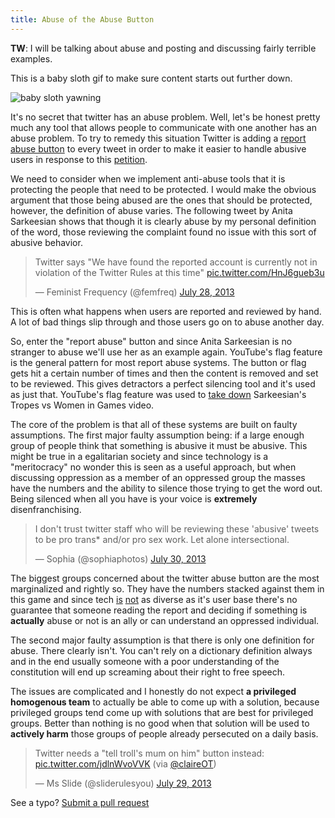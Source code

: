 ```yaml
---
title: Abuse of the Abuse Button
---
```


**TW**:  I will be talking about abuse and posting and discussing fairly terrible examples. 

This is a baby sloth gif to make sure content starts out further down.

![baby sloth yawning](http://i.imgur.com/CPhHfdf.gif)


It's no secret that twitter has an abuse problem. Well, let's be honest pretty much any tool that allows people to communicate with one another has an abuse problem. To try to remedy this situation Twitter is adding a [report abuse button](http://www.huffingtonpost.co.uk/2013/07/29/twitter-abuse-button_n_3670018.html?ir=UK+Tech) to every tweet in order to make it easier to handle abusive users in response to this [petition](http://www.change.org/en-GB/petitions/twitter-add-a-report-abuse-button-to-tweets).

We need to consider when we implement anti-abuse tools that it is protecting the people that need to be protected. I would make the obvious argument that those being abused are the ones that should be protected, however, the definition of abuse varies. The following tweet by Anita Sarkeesian shows that though it is clearly abuse by my personal definition of the word, those reviewing the complaint found no issue with this sort of abusive behavior.  

<blockquote class="twitter-tweet"><p>Twitter says &quot;We have found the reported account is currently not in violation of the Twitter Rules at this time&quot; <a href="http://t.co/HnJ6gueb3u">pic.twitter.com/HnJ6gueb3u</a></p>&mdash; Feminist Frequency (@femfreq) <a href="https://twitter.com/femfreq/statuses/361597288478547968">July 28, 2013</a></blockquote>
<script async src="//platform.twitter.com/widgets.js" charset="utf-8"></script>

This is often what happens when users are reported and reviewed by hand. A lot of bad things slip through and those users go on to abuse another day. 

So, enter the "report abuse" button and since Anita Sarkeesian is no stranger to abuse we'll use her as an example again. YouTube's flag feature is the general pattern for most report abuse systems. The button or flag gets hit a certain number of times and then the content is removed and set to be reviewed. This gives detractors a perfect silencing tool and it's used as just that. YouTube's flag feature was used to [take down](http://www.kotaku.com.au/2013/05/anita-sarkeesians-removed-after-detractors-abused-youtubes-flag/) Sarkeesian's Tropes vs Women in Games video.

The core of the problem is that all of these systems are built on faulty assumptions. The first major faulty assumption being: if a large enough group of people think that something is abusive it must be abusive. This might be true in a egalitarian society and since technology is a "meritocracy" no wonder this is seen as a useful approach, but when discussing oppression as a member of an oppressed group the masses have the numbers and the ability to silence those trying to get the word out. Being silenced when all you have is your voice is **extremely** disenfranchising. 

<blockquote class="twitter-tweet"><p>I don&#39;t trust twitter staff who will be reviewing these &#39;abusive&#39; tweets to be pro trans* and/or pro sex work. Let alone intersectional.</p>&mdash; Sophia (@sophiaphotos) <a href="https://twitter.com/sophiaphotos/statuses/362199484085706752">July 30, 2013</a></blockquote>
<script async src="//platform.twitter.com/widgets.js" charset="utf-8"></script>

The biggest groups concerned about the twitter abuse button are the most marginalized and rightly so. They have the numbers stacked against them in this game and since tech [is](http://rarlindseysmash.com/posts/2011-09-08-delicious-data-ethnicity-of-computing-and-the-us-population) [not](http://rarlindseysmash.com/posts/2011-07-18-women-in-computing-factsheet) as diverse as it's user base there's no guarantee that someone reading the report and deciding if something is **actually** abuse or not is an ally or can understand an oppressed individual. 

The second major faulty assumption is that there is only one definition for abuse. There clearly isn't. You can't rely on a dictionary definition always and in the end usually someone with a poor understanding of the constitution will end up screaming about their right to free speech. 

The issues are complicated and I honestly do not expect **a privileged homogenous team** to actually be able to come up with a solution, because privileged groups tend come up with solutions that are best for privileged groups. Better than nothing is no good when that solution will be used to **actively harm** those groups of people already persecuted on a daily basis. 

 <blockquote class="twitter-tweet"><p>Twitter needs a &quot;tell troll&#39;s mum on him&quot; button instead: <a href="https://t.co/jdlnWvoVVK">pic.twitter.com/jdlnWvoVVK</a> (via <a href="https://twitter.com/claireOT">@claireOT</a>)</p>&mdash; Ms Slide (@sliderulesyou) <a href="https://twitter.com/sliderulesyou/statuses/361875615487496193">July 29, 2013</a></blockquote>
<script async src="//platform.twitter.com/widgets.js" charset="utf-8"></script>

See a typo? [Submit a pull request](https://github.com/LindseyB/blog)

